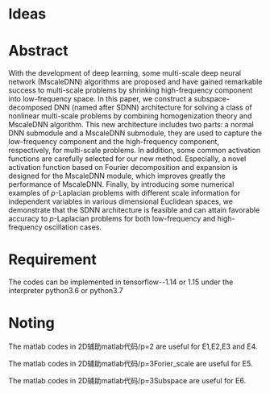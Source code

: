 # Ideas

# Abstract
With the development of deep learning, some multi-scale deep neural network (MscaleDNN) algorithms are proposed and have gained remarkable success to multi-scale problems by shrinking high-frequency component into low-frequency space. In this paper, we construct a subspace-decomposed DNN (named after SDNN) architecture for solving a class of nonlinear multi-scale problems by combining homogenization theory and MscaleDNN algorithm.  This new architecture includes two parts: a normal DNN submodule  and a MscaleDNN submodule, they are used to capture the low-frequency component and the high-frequency component, respectively, for multi-scale problems. In addition, some common activation functions are carefully selected for our new method. Especially, a novel activation function based on Fourier decomposition and expansion is designed for the MscaleDNN module, which improves greatly the performance of MscaleDNN. Finally, by introducing some numerical examples of $p$-Laplacian problems with different scale information for independent variables in various dimensional Euclidean spaces, we demonstrate that the SDNN architecture is feasible and can attain favorable accuracy to $p$-Laplacian problems for both low-frequency and high-frequency oscillation cases.

# Requirement
The codes can be implemented in tensorflow--1.14 or 1.15 under the interpreter python3.6 or python3.7

# Noting
The matlab codes in 2D辅助matlab代码/p=2 are useful for E1,E2,E3 and E4.

The matlab codes in 2D辅助matlab代码/p=3Forier_scale are useful for E5.

The matlab codes in 2D辅助matlab代码/p=3Subspace are useful for E6.

